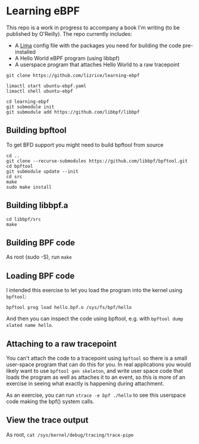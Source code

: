 # Learning eBPF 

This repo is a work in progress to accompany a book I'm writing (to be published by O'Reilly). The repo currently includes:

* A [Lima](github.com/lima-vm/lima) config file with the packages you need for building the code pre-installed 
* A Hello World eBPF program (using libbpf)
* A userspace program that attaches Hello World to a raw tracepoint 

```
git clone https://github.com/lizrice/learning-ebpf

limactl start ubuntu-ebpf.yaml
limactl shell ubuntu-ebpf

cd learning-ebpf
git submodule init
git submodule add https://github.com/libbpf/libbpf
```

## Building bpftool 

To get BFD support you might need to build bpftool from source

```
cd ..
git clone --recurse-submodules https://github.com/libbpf/bpftool.git
cd bpftool 
git submodule update --init
cd src 
make 
sudo make install 
```

## Building libbpf.a

```
cd libbpf/src
make
```

## Building BPF code

As root (sudo -S), run `make`

## Loading BPF code 

I intended this exercise to let you load the program into the kernel using `bpftool`: 

```
bpftool prog load hello.bpf.o /sys/fs/bpf/hello
```

And then you can inspect the code using bpftool, e.g. with `bpftool dump xlated name hello`.

## Attaching to a raw tracepoint

You can't attach the code to a tracepoint using `bpftool` so there is a small user-space program that can do this for you. In real applications you would likely want to use `bpftool gen skeleton`, and write user space code that loads the program as well as attaches it to an event, so this is more of an exercise in seeing what exactly is happening during attachment. 

As an exercise, you can run `strace -e bpf ./hello` to see this userspace code making the bpf() system calls. 

## View the trace output

As root, `cat /sys/kernel/debug/tracing/trace-pipe`
